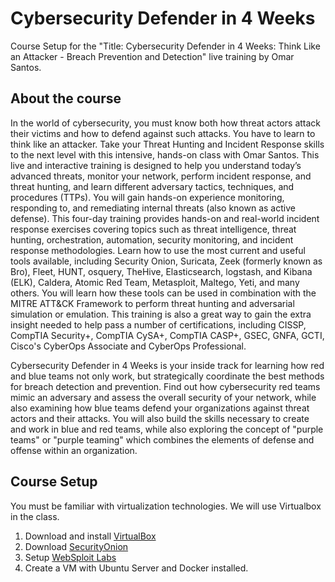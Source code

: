 # Cybersecurity Defender in 4 Weeks
Course Setup for the "Title: Cybersecurity Defender in 4 Weeks: Think Like an Attacker - Breach Prevention and Detection" live training by Omar Santos.

## About the course
In the world of cybersecurity, you must know both how threat actors attack their victims and how to defend against such attacks. You have to learn to think like an attacker. Take your Threat Hunting and Incident Response skills to the next level with this intensive, hands-on class with Omar Santos. This live and interactive training is designed to help you understand today’s advanced threats, monitor your network, perform incident response, and threat hunting, and learn different adversary tactics, techniques, and procedures (TTPs). You will gain hands-on experience monitoring, responding to, and remediating internal threats (also known as active defense).
This four-day training  provides hands-on and real-world incident response exercises covering topics such as threat intelligence, threat hunting, orchestration, automation, security monitoring, and incident response methodologies. Learn how to use the most current and useful tools available, including Security Onion, Suricata, Zeek (formerly known as Bro), Fleet, HUNT, osquery, TheHive, Elasticsearch, logstash, and Kibana (ELK), Caldera, Atomic Red Team, Metasploit, Maltego, Yeti, and many others. You will learn how these tools can be used in combination with the MITRE ATT&CK Framework to perform threat hunting and adversarial simulation or emulation. This training is also a great way to gain the extra insight needed to help pass a number of certifications, including CISSP, CompTIA Security+, CompTIA CySA+, CompTIA CASP+, GSEC, GNFA, GCTI, Cisco's CyberOps Associate and CyberOps Professional.

Cybersecurity Defender in 4 Weeks is your inside track for learning how red and blue teams not only work, but strategically coordinate the best methods for breach detection and prevention. 
Find out how cybersecurity red teams mimic an adversary and assess the overall security of your network, while also examining how blue teams defend your organizations against threat actors and their attacks. You will also build the skills necessary to create and work in blue and red teams, while also exploring the concept of "purple teams" or "purple teaming" which combines the elements of defense and offense within an organization. 

## Course Setup
You must be familiar with virtualization technologies. We will use Virtualbox in the class.
1. Download and install [VirtualBox](https://virtualbox.org)
2. Download [SecurityOnion](https://github.com/Security-Onion-Solutions/securityonion/blob/master/VERIFY_ISO.md)
3. Setup [WebSploit Labs](https://websploit.org)
4. Create a VM with Ubuntu Server and Docker installed.
